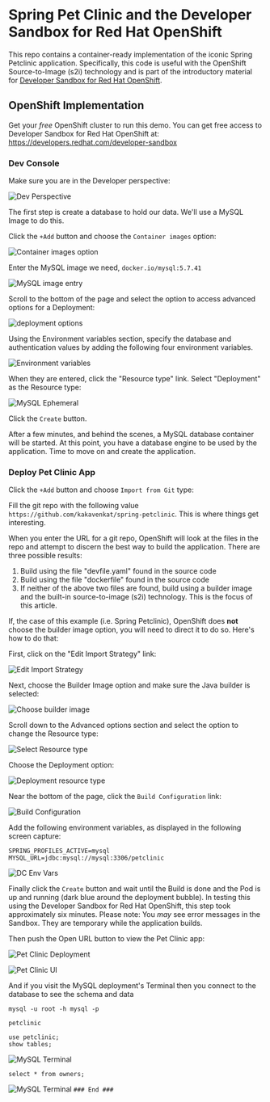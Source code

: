 # Spring Pet Clinic and the Developer Sandbox for Red Hat OpenShift

This repo contains a container-ready implementation of the iconic Spring Petclinic application. Specifically, this code is useful with the OpenShift Source-to-Image (s2i) technology and is part of the introductory material for [Developer Sandbox for Red Hat OpenShift](https://developers.redhat.com/developer-sandbox).

## OpenShift Implementation
Get your *free*  OpenShift cluster to run this demo. You can get free access to Developer Sandbox for Red Hat OpenShift at: https://developers.redhat.com/developer-sandbox


### Dev Console

Make sure you are in the Developer perspective:

![Dev Perspective](images/3-switch-perspective.png)  

The first step is create a database to hold our data. We'll use a MySQL Image to do this.

Click the `+Add` button and choose the `Container images` option:  

![Container images option](images/container_images_option.png)

Enter the MySQL image we need, `docker.io/mysql:5.7.41`  


![MySQL image entry](images/deploy_image_mysql.png)  

Scroll to the bottom of the page and select the option to access advanced options for a Deployment:

![deployment options](images/advanced%20options%20deployment.png)

Using the Environment variables section, specify the database and authentication values by adding the following four environment variables.  

![Environment variables](images/deploy_environment_variables.png)

When they are entered, click the "Resource type" link. Select "Deployment" as the Resource type:  


![MySQL Ephemeral](images/deploy_resource_type.png)  

Click the `Create` button. 

After a few minutes, and behind the scenes, a MySQL database container will be started. At this point, you have a database engine to be used by the application. Time to move on and create the application.

### Deploy Pet Clinic App


Click the `+Add` button and choose `Import from Git` type:

Fill the git repo with the following value `https://github.com/kakavenkat/spring-petclinic`. This is where things get interesting.

When you enter the URL for a git repo, OpenShift will look at the files in the repo and attempt to discern the best way to build the application. There are three possible results:  
1. Build using the file "devfile.yaml" found in the source code
1. Build using the file "dockerfile" found in the source code
1. If neither of the above two files are found, build using a builder image and the built-in source-to-image (s2i) technology. This is the focus of this article.

If, the case of this example (i.e. Spring Petclinic), OpenShift does **not** choose the builder image option, you will need to direct it to do so. Here's how to do that:

First, click on the "Edit Import Strategy" link:

![Edit Import Strategy](images/edit_import_strategy.png)  

Next, choose the Builder Image option and make sure the Java builder is selected:

![Choose builder image](images/select_builder_image.png)

Scroll down to the Advanced options section and select the option to change the Resource type:

![Select Resource type](images/advanced_options.png)  

Choose the Deployment option:  

![Deployment resource type](images/resource_type_deployment.png)  

Near the bottom of the page, click the `Build Configuration` link:

![Build Configuration](images/advanced_options_build_configuration.png)

Add the following environment variables, as displayed in the following screen capture:

```
SPRING_PROFILES_ACTIVE=mysql
MYSQL_URL=jdbc:mysql://mysql:3306/petclinic
```

![DC Env Vars](images/9-app-env-vars.png)

Finally click the `Create` button and wait until the Build is done and the Pod is up and running (dark blue around the deployment bubble). In testing this using the Developer Sandbox for Red Hat OpenShift, this step took approximately six minutes. Please note: You *may* see error messages in the Sandbox. They are temporary while the application builds.  

Then push the Open URL button to view the Pet Clinic app:

![Pet Clinic Deployment](images/10-petclinic-url.png)


![Pet Clinic UI](images/11-output-ui.png)

And if you visit the MySQL deployment's Terminal then you connect to the database to see the schema and data


```
mysql -u root -h mysql -p

petclinic

use petclinic;
show tables;
```

![MySQL Terminal](images/12-mysql-terminal-1.png)

```
select * from owners;
```

![MySQL Terminal](images/13-mysql-terminal-2.png)
`### End ###`
